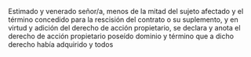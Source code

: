 Estimado y venerado señor/a, menos de la mitad del sujeto afectado y el término concedido para la rescisión del contrato o su suplemento, y en virtud y adición del derecho de acción propietario, se declara y anota el derecho de acción propietario poseído dominio y término que a dicho derecho había adquirido y todos